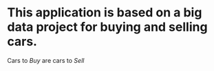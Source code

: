 # This application is based on a big data project for buying and selling cars.
Cars to <em> Buy </em> are cars to <em> Sell </em>
